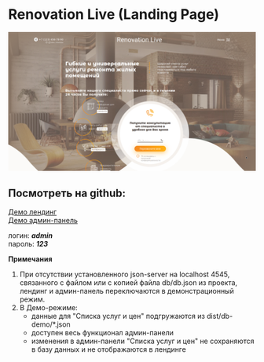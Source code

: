 # Renovation Live (Landing Page)

![review](dist/images/review.png "Renovation Live")

## Посмотреть на github:

[Демо лендинг](https://alekstar79.github.io/renovation-live)  
[Демо админ-панель](https://alekstar79.github.io/renovation-live/admin)  

логин:  **_admin_**  
пароль: **_123_**

**Примечания**
1. При отсутствии установленного json-server на localhost 4545, связанного с файлом или с копией файла db/db.json из проекта,
   лендинг и админ-панель переключаются в демонстрационный режим. 
2. В Демо-режиме:
   - данные для "Списка услуг и цен" подгружаются из dist/db-demo/*.json
   - доступен весь функционал админ-панели
   - изменения в админ-панели "Списка услуг и цен" не сохраняются в базу данных и не отображаются в лендинге
